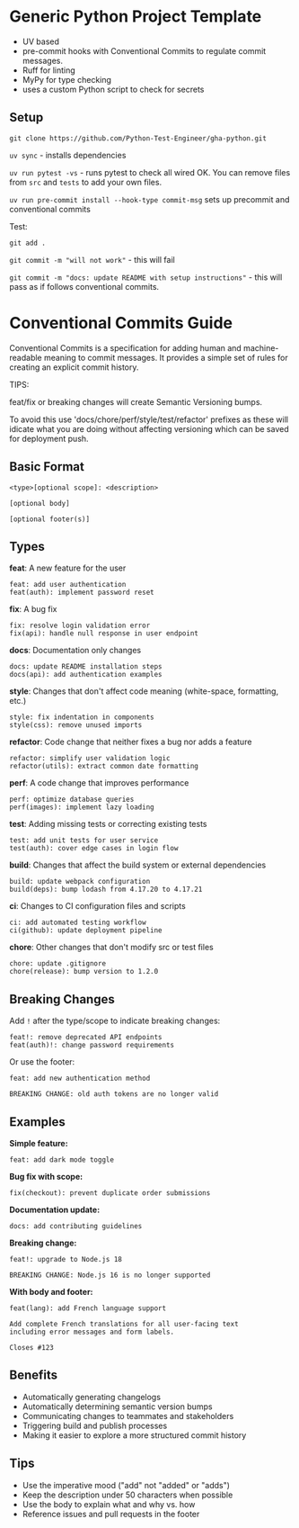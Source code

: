 # Generic Python Project Template

- UV based
- pre-commit hooks with Conventional Commits to regulate commit messages.
- Ruff for linting
- MyPy for type checking
- uses a custom Python script to check for secrets

## Setup

`git clone https://github.com/Python-Test-Engineer/gha-python.git`

`uv sync` - installs dependencies

`uv run pytest -vs` - runs pytest to check all wired OK. You can remove files from `src` and `tests` to add your own files.

`uv run pre-commit install --hook-type commit-msg` sets up precommit and conventional commits

Test:

`git add .`

`git commit -m "will not work"` - this will fail

`git commit -m "docs: update README with setup instructions"` - this will pass as if follows conventional commits.


# Conventional Commits Guide

Conventional Commits is a specification for adding human and machine-readable meaning to commit messages. It provides a simple set of rules for creating an explicit commit history.

TIPS:

feat/fix or breaking changes will create Semantic Versioning bumps.

To avoid this use 'docs/chore/perf/style/test/refactor' prefixes as these will idicate what you are doing without affecting versioning which can be saved for deployment push.

## Basic Format

```
<type>[optional scope]: <description>

[optional body]

[optional footer(s)]
```

## Types

**feat**: A new feature for the user
```
feat: add user authentication
feat(auth): implement password reset
```

**fix**: A bug fix
```
fix: resolve login validation error
fix(api): handle null response in user endpoint
```

**docs**: Documentation only changes
```
docs: update README installation steps
docs(api): add authentication examples
```

**style**: Changes that don't affect code meaning (white-space, formatting, etc.)
```
style: fix indentation in components
style(css): remove unused imports
```

**refactor**: Code change that neither fixes a bug nor adds a feature
```
refactor: simplify user validation logic
refactor(utils): extract common date formatting
```

**perf**: A code change that improves performance
```
perf: optimize database queries
perf(images): implement lazy loading
```

**test**: Adding missing tests or correcting existing tests
```
test: add unit tests for user service
test(auth): cover edge cases in login flow
```

**build**: Changes that affect the build system or external dependencies
```
build: update webpack configuration
build(deps): bump lodash from 4.17.20 to 4.17.21
```

**ci**: Changes to CI configuration files and scripts
```
ci: add automated testing workflow
ci(github): update deployment pipeline
```

**chore**: Other changes that don't modify src or test files
```
chore: update .gitignore
chore(release): bump version to 1.2.0
```

## Breaking Changes

Add `!` after the type/scope to indicate breaking changes:
```
feat!: remove deprecated API endpoints
feat(auth)!: change password requirements
```

Or use the footer:
```
feat: add new authentication method

BREAKING CHANGE: old auth tokens are no longer valid
```

## Examples

**Simple feature:**
```
feat: add dark mode toggle
```

**Bug fix with scope:**
```
fix(checkout): prevent duplicate order submissions
```

**Documentation update:**
```
docs: add contributing guidelines
```

**Breaking change:**
```
feat!: upgrade to Node.js 18

BREAKING CHANGE: Node.js 16 is no longer supported
```

**With body and footer:**
```
feat(lang): add French language support

Add complete French translations for all user-facing text
including error messages and form labels.

Closes #123
```

## Benefits

- Automatically generating changelogs
- Automatically determining semantic version bumps
- Communicating changes to teammates and stakeholders
- Triggering build and publish processes
- Making it easier to explore a more structured commit history

## Tips

- Use the imperative mood ("add" not "added" or "adds")
- Keep the description under 50 characters when possible
- Use the body to explain what and why vs. how
- Reference issues and pull requests in the footer